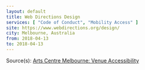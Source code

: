 ```yaml
---
layout: default
title: Web Directions Design
services: [ "Code of Conduct", "Mobility Access" ]
site: https://www.webdirections.org/design/
city: Melbourne, Australia
from: 2018-04-13
to: 2018-04-13
---
```


Source(s): [Arts Centre Melbourne: Venue Accessibility](https://www.artscentremelbourne.com.au/visit/accessibility)
